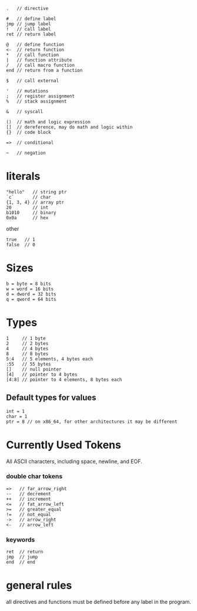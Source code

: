 ```
.   // directive

#   // define label
jmp // jump label
!   // call label
ret // return label

@   // define function
<-  // return function
*   // call function
|   // function attribute
/   // call macro function
end // return from a function

$   // call external

'   // mutations
;   // register assignment
%   // stack assignment

&   // syscall

()  // math and logic expression
[]  // dereference, may do math and logic within
{}  // code block

=>  // conditional

~   // negation
```

# literals
```
"hello"   // string ptr
`c`       // char
{1, 3, 4} // array ptr
20        // int
b1010     // binary
0x0a      // hex
```

other
```
true   // 1 
false  // 0
```

# Sizes
```
b = byte = 8 bits
w = word = 16 bits
d = dword = 32 bits
q = qword = 64 bits
```

# Types
```
1     // 1 byte
2     // 2 bytes
4     // 4 bytes
8     // 8 bytes
5:4   // 5 elements, 4 bytes each
:55   // 55 bytes
[]    // null pointer
[4]   // pointer to 4 bytes
[4:8] // pointer to 4 elements, 8 bytes each
```


## Default types for values
```
int = 1
char = 1
ptr = 8 // on x86_64, for other architectures it may be different
```

# Currently Used Tokens
All ASCII characters, including space, newline, and EOF.

### double char tokens
```
=>   // far_arrow_right
--   // decrement
++   // increment
<=   // fat_arrow_left
>=   // greater_equal
!=   // not_equal
->   // arrow_right
<-   // arrow_left
```

### keywords
```
ret  // return
jmp  // jump
end  // end
```

# general rules
all directives and functions must be defined before any label in the program.

